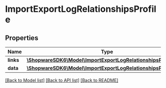 # ImportExportLogRelationshipsProfile

## Properties
Name | Type | Description | Notes
------------ | ------------- | ------------- | -------------
**links** | [**\ShopwareSDK6\Model\ImportExportLogRelationshipsProfileLinks**](ImportExportLogRelationshipsProfileLinks.md) |  | [optional] 
**data** | [**\ShopwareSDK6\Model\ImportExportLogRelationshipsProfileData**](ImportExportLogRelationshipsProfileData.md) |  | [optional] 

[[Back to Model list]](../../README.md#documentation-for-models) [[Back to API list]](../../README.md#documentation-for-api-endpoints) [[Back to README]](../../README.md)

